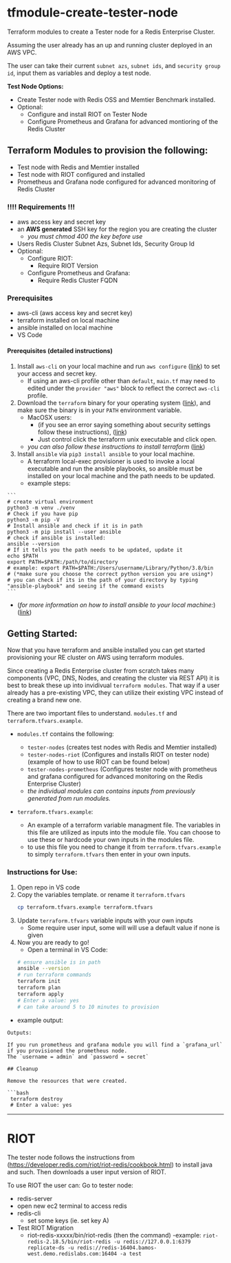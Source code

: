 # tfmodule-create-tester-node
Terraform modules to create a Tester node for a Redis Enterprise Cluster.

Assuming the user already has an up and running cluster deployed in an AWS VPC.

The user can take their current `subnet azs`, `subnet ids`, and `security group id`, input them as variables and deploy a test node.

**Test Node Options:**
* Create Tester node with Redis OSS and Memtier Benchmark installed.
* Optional:
    - Configure and install RIOT on Tester Node
    - Configure Prometheus and Grafana for advanced montioring of the Redis Cluster

## Terraform Modules to provision the following:
* Test node with Redis and Memtier installed
* Test node with RIOT configured and installed
* Prometheus and Grafana node configured for advanced monitoring of Redis Cluster

### !!!! Requirements !!!
* aws access key and secret key
* an **AWS generated** SSH key for the region you are creating the cluster
    - *you must chmod 400 the key before use*
* Users Redis Cluster Subnet Azs, Subnet Ids, Security Group Id
* Optional:
    - Configure RIOT:
        - Require RIOT Version
    - Configure Prometheus and Grafana:
        - Require Redis Cluster FQDN

### Prerequisites
* aws-cli (aws access key and secret key)
* terraform installed on local machine
* ansible installed on local machine
* VS Code

#### Prerequisites (detailed instructions)
1.  Install `aws-cli` on your local machine and run `aws configure` ([link](https://docs.aws.amazon.com/cli/latest/userguide/cli-chap-install.html)) to set your access and secret key.
    - If using an aws-cli profile other than `default`, `main.tf` may need to edited under the `provider "aws"` block to reflect the correct `aws-cli` profile.
2.  Download the `terraform` binary for your operating system ([link](https://www.terraform.io/downloads.html)), and make sure the binary is in your `PATH` environment variable.
    - MacOSX users:
        - (if you see an error saying something about security settings follow these instructions), ([link](https://github.com/hashicorp/terraform/issues/23033))
        - Just control click the terraform unix executable and click open. 
    - *you can also follow these instructions to install terraform* ([link](https://learn.hashicorp.com/tutorials/terraform/install-cli))
 3.  Install `ansible` via `pip3 install ansible` to your local machine.
     - A terraform local-exec provisioner is used to invoke a local executable and run the ansible playbooks, so ansible must be installed on your local machine and the path needs to be updated.
     - example steps:

    ```
    # create virtual environment
    python3 -m venv ./venv
    # Check if you have pip
    python3 -m pip -V
    # Install ansible and check if it is in path
    python3 -m pip install --user ansible
    # check if ansible is installed:
    ansible --version
    # If it tells you the path needs to be updated, update it
    echo $PATH
    export PATH=$PATH:/path/to/directory
    # example: export PATH=$PATH:/Users/username/Library/Python/3.8/bin
    # (*make sure you choose the correct python version you are using*)
    # you can check if its in the path of your directory by typing "ansible-playbook" and seeing if the command exists
    ```

* (*for more information on how to install ansible to your local machine:*) ([link](https://docs.ansible.com/ansible/latest/installation_guide/intro_installation.html))

## Getting Started:
Now that you have terraform and ansible installed you can get started provisioning your RE cluster on AWS using terraform modules.

Since creating a Redis Enterprise cluster from scratch takes many components (VPC, DNS, Nodes, and creating the cluster via REST API) it is best to break these up into invidivual `terraform modules`. That way if a user already has a pre-existing VPC, they can utilize their existing VPC instead of creating a brand new one.

There are two important files to understand. `modules.tf` and `terraform.tfvars.example`.
* `modules.tf` contains the following: 
    - `tester-nodes` (creates test nodes with Redis and Memtier installed)
    - `tester-nodes-riot` (Configures and installs RIOT on tester node) (example of how to use RIOT can be found below)
    - `tester-nodes-prometheus` (Configures tester node with prometheus and grafana configured for advanced monitoring on the Redis Enterprise Cluster)    
    * *the individual modules can contains inputs from previously generated from run modules.*

* `terraform.tfvars.example`:
    - An example of a terraform variable managment file. The variables in this file are utilized as inputs into the module file. You can choose to use these or hardcode your own inputs in the modules file.
    - to use this file you need to change it from `terraform.tfvars.example` to simply `terraform.tfvars` then enter in your own inputs.

### Instructions for Use:
1. Open repo in VS code
2. Copy the variables template. or rename it `terraform.tfvars`
    ```bash
    cp terraform.tfvars.example terraform.tfvars
    ```
3. Update `terraform.tfvars` variable inputs with your own inputs
    - Some require user input, some will will use a default value if none is given
4. Now you are ready to go!
    * Open a terminal in VS Code:
    ```bash
    # ensure ansible is in path
    ansible --version
    # run terraform commands
    terraform init
    terraform plan
    terraform apply
    # Enter a value: yes
    # can take around 5 to 10 minutes to provision
    ```

 - example output:
 ```
 Outputs:

If you run prometheus and grafana module you will find a `grafana_url` if you provisioned the prometheus node.
The `username = admin` and `password = secret` 

## Cleanup

Remove the resources that were created.

```bash
  terraform destroy
  # Enter a value: yes
```



*********
# RIOT

The tester node follows the instructions from (https://developer.redis.com/riot/riot-redis/cookbook.html)
to install java and such.
Then downloads a user input version of RIOT.

To use RIOT the user can:
Go to tester node:
* redis-server
* open new ec2 terminal to access redis
* redis-cli
    - set some keys (ie. set key A)
* Test RIOT Migration
    - riot-redis-xxxxx/bin/riot-redis (then the command)
    -example: `riot-redis-2.18.5/bin/riot-redis -u redis://127.0.0.1:6379 replicate-ds -u redis://redis-16404.bamos-west.demo.redislabs.com:16404 -a test`


